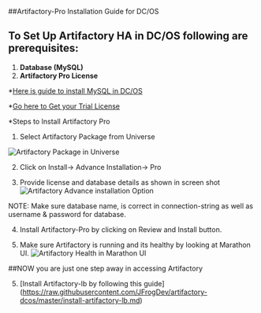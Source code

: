 ##Artifactory-Pro Installation Guide for DC/OS

## To Set Up Artifactory HA in DC/OS following are prerequisites:
1. **Database (MySQL)**
2. **Artifactory Pro License**

*[Here is guide to install MySQL in DC/OS](https://raw.githubusercontent.com/JFrogDev/artifactory-dcos/master/install-mysql.md)

*[Go here to Get your Trial License](https://www.jfrog.com/artifactory/free-trial-mesosphere/)

*Steps to Install Artifactory Pro

1. Select Artifactory Package from Universe

![Artifactory Package in Universe](https://raw.githubusercontent.com/JFrogDev/artifactory-dcos/master/images/Universe_Artifactory.png)

2. Click on Install-> Advance Installation-> Pro

3. Provide license and database details as shown in screen shot
![Artifactory Advance installation Option](https://raw.githubusercontent.com/JFrogDev/artifactory-dcos/master/images/ArtifactoryPro_Install_Option.png)

NOTE: Make sure database name, is correct in connection-string as well as username & password for database.

4. Install Artifactory-Pro by clicking on Review and Install button.

5. Make sure Artifactory is running and its healthy by looking at Marathon UI.
![Artifactory Health in Marathon UI](https://raw.githubusercontent.com/JFrogDev/artifactory-dcos/master/images/Artifactory_Health.png)

##NOW you are just one step away in accessing Artifactory

5. [Install Artifactory-lb by following this guide] (https://raw.githubusercontent.com/JFrogDev/artifactory-dcos/master/install-artifactory-lb.md)
